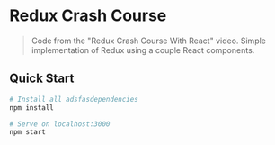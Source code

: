 # Redux Crash Course

> Code from the "Redux Crash Course With React" video. Simple implementation of Redux using a couple React components.

## Quick Start

```bash
# Install all adsfasdependencies
npm install

# Serve on localhost:3000
npm start
```
